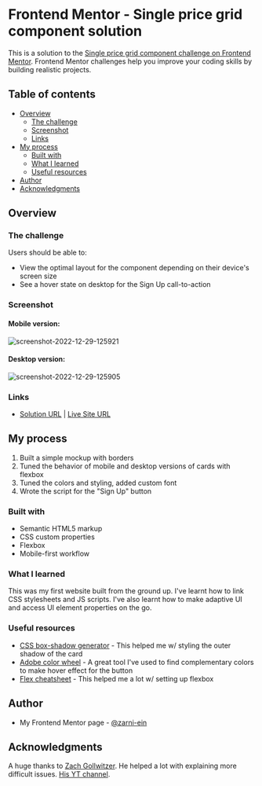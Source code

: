 # Frontend Mentor - Single price grid component solution

This is a solution to the [Single price grid component challenge on Frontend Mentor](https://www.frontendmentor.io/challenges/single-price-grid-component-5ce41129d0ff452fec5abbbc). Frontend Mentor challenges help you improve your coding skills by building realistic projects. 

## Table of contents

- [Overview](#overview)
  - [The challenge](#the-challenge)
  - [Screenshot](#screenshot)
  - [Links](#links)
- [My process](#my-process)
  - [Built with](#built-with)
  - [What I learned](#what-i-learned)
  - [Useful resources](#useful-resources)
- [Author](#author)
- [Acknowledgments](#acknowledgments)

## Overview

### The challenge

Users should be able to:

- View the optimal layout for the component depending on their device's screen size
- See a hover state on desktop for the Sign Up call-to-action

### Screenshot

#### Mobile version:

![screenshot-2022-12-29-125921](https://user-images.githubusercontent.com/99555654/209936502-6144cf3e-3542-493c-9d3e-b0dbbfcac999.jpg)

#### Desktop version:

![screenshot-2022-12-29-125905](https://user-images.githubusercontent.com/99555654/209936478-21308f3a-3e88-4100-847a-c6694ee5d225.jpg)

### Links

- [Solution URL](https://www.frontendmentor.io/solutions/single-price-grid-component-KJb4gL9yh7) | 
[Live Site URL](https://zarni-ein.github.io/single-price-grid-component/)

## My process

1) Built a simple mockup with borders
2) Tuned the behavior of mobile and desktop versions of cards with flexbox
3) Tuned the colors and styling, added custom font
4) Wrote the script for the "Sign Up" button

### Built with

- Semantic HTML5 markup
- CSS custom properties
- Flexbox
- Mobile-first workflow

### What I learned

This was my first website built from the ground up. I've learnt how to link CSS stylesheets and JS scripts. I've also learnt how to make adaptive UI and access UI element properties on the go.

### Useful resources

- [CSS box-shadow generator](https://cssgenerator.org/box-shadow-css-generator.html) - This helped me w/ styling the outer shadow of the card
- [Adobe color wheel](https://color.adobe.com/create/color-wheel) - A great tool I've used to find complementary colors to make hover effect for the button
- [Flex cheatsheet](https://yoksel.github.io/flex-cheatsheet/) - This helped me a lot w/ setting up flexbox

## Author

- My Frontend Mentor page - [@zarni-ein](https://www.frontendmentor.io/profile/zarni-ein)

## Acknowledgments

A huge thanks to [Zach Gollwitzer](https://www.zachgollwitzer.com/). He helped a lot with explaining more difficult issues. [His YT channel](https://www.youtube.com/c/ZachGollwitzer).
